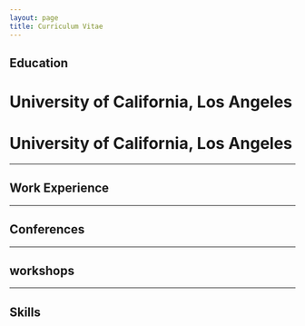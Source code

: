 ```yaml
---
layout: page
title: Curriculum Vitae
---
```


## Education

# University of California, Los Angeles
# University of California, Los Angeles
---

## Work Experience

---

## Conferences

---

## workshops

---

## Skills
